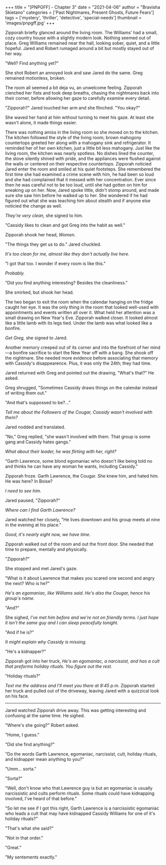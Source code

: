 +++
title = "[PNPGFF] - Chapter 3"
date = "2021-04-06"
author = "Bravisha Skietano"
categories = ['Past Nightmares, Present Ghosts, Future Fears']
tags = ['mystery', 'thriller', 'detective', 'special-needs']
thumbnail = 'images/pnpgff.jpg'
+++

Zipporah briefly glanced around the living room. The Williams' had a small, cozy country house with a slightly modern look. Nothing seemed out of place. Greg Williams remained near the hall, looking sober, quiet, and a little hopeful. Jared and Robert rumaged around a bit but mostly stayed out of her way.

"Well? Find anything yet?"

She shot Robert an annoyed look and saw Jared do the same. Greg remained motionless, broken.

The room all seemed a bit deja vu, an unwelcome feeling. Zipporah clenched her fists and took deep breaths, chasing the nightmares back into their corner, before allowing her gaze to carefully examine every detail.

"Zipporah?" Jared touched her arm and she flinched. "You okay?"

She waved her hand at him without turning to meet his gaze. At least she wasn't alone, it made things easier.

There was nothing amiss in the living room so she moved on to the kitchen. The kitchen followed the style of the living room; brown mahogony countertops greeted her along with a mahogany sink and refrigerator. It reminded her of her own kitchen, just a little bit less mahogany. Just like the living room, the kitchen was nearly spotless. No dishes lined the counter, the stove silently shined with pride, and the appliances were flushed against the walls or centered on their respective countertops. Zipporah noticied Jared enter the room and smiled at his quiet footsteps. She remembered the first time she had examined a crime scene with him, he had been so loud and she had complained that it messed with her concentration. Ever since then he was careful not to be too loud, until she had gotten on him for sneaking up on her. Now, Jared spoke little, didn't stomp around, and made sure she saw him before he walked up to her. She wondered if he had figured out what she was teaching him about stealth and if anyone else noticied the change as well.

_They're very clean,_ she signed to him.

"Cassidy likes to clean and got Greg into the habit as well."

Zipporah shook her head, _Women._

"The things they get us to do." Jared chuckled.

_It's too clean for me, almost like they don't actually live here._

"I got that too. I wonder if every room is like this."

_Probably._

"Did you find anything interesting? Besides the cleanliness."

She smirked, but shook her head.

The two began to exit the room when the calendar hanging on the fridge caught her eye. It was the only thing in the room that looked well-used with appointments and events written all over it. What held her attention was a small drawing on New Year's Eve. Zipporah walked closer. It looked almost like a little lamb with its legs tied. Under the lamb was what looked like a bonfire.

_Get Greg,_ she signed to Jared.

Another memory creeped out of its corner and into the forefront of her mind&mdash;a bonfire sacrifice to start the New Year off with a bang. She shook off the nightmare. She needed more evidence before associating that memory with Cassidy's disappearence. Plus, it was only the 24th; they had time.

Jared returned with Greg and pointed out the drawing, "What's that?" He asked.

Greg shrugged, "Sometimes Cassidy draws things on the calendar instead of writing them out."

"And that's suppossed to be?..."

_Tell me about the Followers of the Cougar, Cassidy wasn't involved with them?_

Jared nodded and translated.

"No," Greg replied, "she wasn't involved with them. That group is some gang and Cassidy hates gangs."

_What about their leader, he was flirting with her, right?_

"Garth Lawrence, some blond egomaniac who doesn't like being told no and thinks he can have any woman he wants, including Cassidy."

Zipporah froze. Garth Lawrence, the Cougar. She knew him, and hated him. He was here? In Boise?

_I need to see him._

Jared paused, "Zipporah?"

_Where can I find Garth Lawrence?_

Jared watched her closely, "He lives downtown and his group meets at nine in the evening at his place."

_Good, it's nearly eight now, we have time._

Zipporah walked out of the room and out the front door. She needed that time to prepare, mentally and physically.

"Zipporah?"

She stopped and met Jared's gaze.

"What is it about Lawrence that makes you scared one second and angry the next? Who is he?"

_He's an egomaniac, like Williams said. He's also the Cougar, hence his group's name._

"And?"

She sighed, _I've met him before and we're not on friendly terms. I just hope it isn't the same guy and I can sleep peacefully tonight._

"And if he is?"

_It might explain why Cassidy is missing._

"He's a kidnapper?"

Zipporah got into her truck, _He's an egomaniac, a narcissist, and has a cult that preforms holiday rituals. You figure out the rest._

"Holiday rituals?"

_Text me the address and I'll meet you there at 8:45 p.m._ Zipporah started her truck and pulled out of the driveway, leaving Jared with a quizzical look on his face.

***

Jared watched Zipporah drive away. This was getting interesting and confusing at the same time. He sighed.

"Where's she going?" Robert asked.

"Home, I guess."

"Did she find anything?"

"Do the words Garth Lawrence, egomaniac, narcissist, cult, holiday rituals, and kidnapper mean anything to you?"

"Umm... sorta."

"Sorta?"

"Well, don't know who that Lawrence guy is but an egomaniac is usually narcissistic and cults perform rituals. Some rituals could have kidnapping involved, I've heard of that before."

"So let me see if I got this right, Garth Lawrence is a narcissistic egomaniac who leads a cult that may have kidnapped Cassidy Williams for one of it's holiday rituals?"

"That's what she said?"

"Not in that order."

"Great."

"My sentements exactly."
